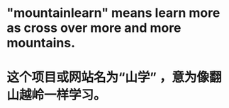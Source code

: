 # "mountainlearn" means learn more as cross over more and more mountains.
# 这个项目或网站名为“山学” ，意为像翻山越岭一样学习。
